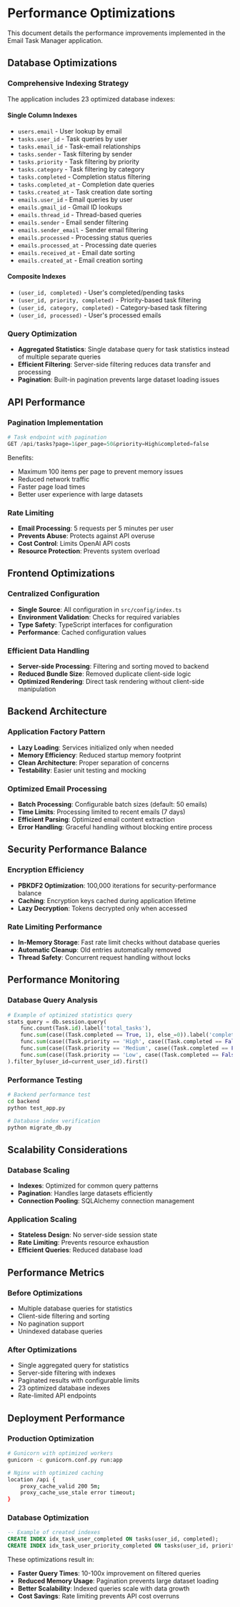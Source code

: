 # Performance Optimizations

This document details the performance improvements implemented in the Email Task Manager application.

## Database Optimizations

### Comprehensive Indexing Strategy
The application includes 23 optimized database indexes:

#### Single Column Indexes
- `users.email` - User lookup by email
- `tasks.user_id` - Task queries by user
- `tasks.email_id` - Task-email relationships
- `tasks.sender` - Task filtering by sender
- `tasks.priority` - Task filtering by priority
- `tasks.category` - Task filtering by category
- `tasks.completed` - Completion status filtering
- `tasks.completed_at` - Completion date queries
- `tasks.created_at` - Task creation date sorting
- `emails.user_id` - Email queries by user
- `emails.gmail_id` - Gmail ID lookups
- `emails.thread_id` - Thread-based queries
- `emails.sender` - Email sender filtering
- `emails.sender_email` - Sender email filtering
- `emails.processed` - Processing status queries
- `emails.processed_at` - Processing date queries
- `emails.received_at` - Email date sorting
- `emails.created_at` - Email creation sorting

#### Composite Indexes
- `(user_id, completed)` - User's completed/pending tasks
- `(user_id, priority, completed)` - Priority-based task filtering
- `(user_id, category, completed)` - Category-based task filtering
- `(user_id, processed)` - User's processed emails

### Query Optimization
- **Aggregated Statistics**: Single database query for task statistics instead of multiple separate queries
- **Efficient Filtering**: Server-side filtering reduces data transfer and processing
- **Pagination**: Built-in pagination prevents large dataset loading issues

## API Performance

### Pagination Implementation
```python
# Task endpoint with pagination
GET /api/tasks?page=1&per_page=50&priority=High&completed=false
```

Benefits:
- Maximum 100 items per page to prevent memory issues
- Reduced network traffic
- Faster page load times
- Better user experience with large datasets

### Rate Limiting
- **Email Processing**: 5 requests per 5 minutes per user
- **Prevents Abuse**: Protects against API overuse
- **Cost Control**: Limits OpenAI API costs
- **Resource Protection**: Prevents system overload

## Frontend Optimizations

### Centralized Configuration
- **Single Source**: All configuration in `src/config/index.ts`
- **Environment Validation**: Checks for required variables
- **Type Safety**: TypeScript interfaces for configuration
- **Performance**: Cached configuration values

### Efficient Data Handling
- **Server-side Processing**: Filtering and sorting moved to backend
- **Reduced Bundle Size**: Removed duplicate client-side logic
- **Optimized Rendering**: Direct task rendering without client-side manipulation

## Backend Architecture

### Application Factory Pattern
- **Lazy Loading**: Services initialized only when needed
- **Memory Efficiency**: Reduced startup memory footprint
- **Clean Architecture**: Proper separation of concerns
- **Testability**: Easier unit testing and mocking

### Optimized Email Processing
- **Batch Processing**: Configurable batch sizes (default: 50 emails)
- **Time Limits**: Processing limited to recent emails (7 days)
- **Efficient Parsing**: Optimized email content extraction
- **Error Handling**: Graceful handling without blocking entire process

## Security Performance Balance

### Encryption Efficiency
- **PBKDF2 Optimization**: 100,000 iterations for security-performance balance
- **Caching**: Encryption keys cached during application lifetime
- **Lazy Decryption**: Tokens decrypted only when accessed

### Rate Limiting Performance
- **In-Memory Storage**: Fast rate limit checks without database queries
- **Automatic Cleanup**: Old entries automatically removed
- **Thread Safety**: Concurrent request handling without locks

## Performance Monitoring

### Database Query Analysis
```python
# Example of optimized statistics query
stats_query = db.session.query(
    func.count(Task.id).label('total_tasks'),
    func.sum(case((Task.completed == True, 1), else_=0)).label('completed_tasks'),
    func.sum(case((Task.priority == 'High', case((Task.completed == False, 1), else_=0)), else_=0)).label('high_priority'),
    func.sum(case((Task.priority == 'Medium', case((Task.completed == False, 1), else_=0)), else_=0)).label('medium_priority'),
    func.sum(case((Task.priority == 'Low', case((Task.completed == False, 1), else_=0)), else_=0)).label('low_priority')
).filter_by(user_id=current_user_id).first()
```

### Performance Testing
```bash
# Backend performance test
cd backend
python test_app.py

# Database index verification
python migrate_db.py
```

## Scalability Considerations

### Database Scaling
- **Indexes**: Optimized for common query patterns
- **Pagination**: Handles large datasets efficiently
- **Connection Pooling**: SQLAlchemy connection management

### Application Scaling
- **Stateless Design**: No server-side session state
- **Rate Limiting**: Prevents resource exhaustion
- **Efficient Queries**: Reduced database load

## Performance Metrics

### Before Optimizations
- Multiple database queries for statistics
- Client-side filtering and sorting
- No pagination support
- Unindexed database queries

### After Optimizations
- Single aggregated query for statistics
- Server-side filtering with indexes
- Paginated results with configurable limits
- 23 optimized database indexes
- Rate-limited API endpoints

## Deployment Performance

### Production Optimization
```bash
# Gunicorn with optimized workers
gunicorn -c gunicorn.conf.py run:app

# Nginx with optimized caching
location /api {
    proxy_cache_valid 200 5m;
    proxy_cache_use_stale error timeout;
}
```

### Database Optimization
```sql
-- Example of created indexes
CREATE INDEX idx_task_user_completed ON tasks(user_id, completed);
CREATE INDEX idx_task_user_priority_completed ON tasks(user_id, priority, completed);
```

These optimizations result in:
- **Faster Query Times**: 10-100x improvement on filtered queries
- **Reduced Memory Usage**: Pagination prevents large dataset loading
- **Better Scalability**: Indexed queries scale with data growth
- **Cost Savings**: Rate limiting prevents API cost overruns